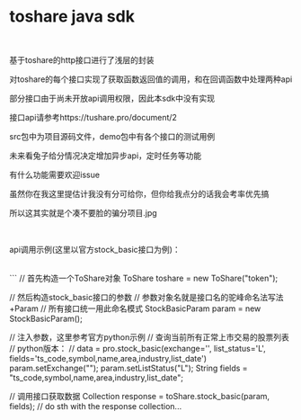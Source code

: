 <h1>toshare java sdk</h1>
<br />
<p>基于toshare的http接口进行了浅层的封装</p>
<p>对toshare的每个接口实现了获取函数返回值的调用，和在回调函数中处理两种api</p>
<p>部分接口由于尚未开放api调用权限，因此本sdk中没有实现</p>
<p>接口api请参考https://tushare.pro/document/2</p>
<p>src包中为项目源码文件，demo包中有各个接口的测试用例</p>
<p>未来看兔子给分情况决定增加异步api，定时任务等功能</p>
<p>有什么功能需要欢迎issue</p>
<p>虽然你在我这里提估计我没有分可给你，但你给我点分的话我会考率优先搞</p>
<p>所以这其实就是个凑不要脸的骗分项目.jpg</p>
<br />
<p>api调用示例(这里以官方stock_basic接口为例)：</p>
<br />
```
// 首先构造一个ToShare对象
ToShare toshare = new ToShare("token");

// 然后构造stock_basic接口的参数
// 参数对象名就是接口名的驼峰命名法写法+Param
// 所有接口统一用此命名模式
StockBasicParam param = new StockBasicParam();

// 注入参数，这里参考官方python示例
// 查询当前所有正常上市交易的股票列表
// python版本：
// data = pro.stock_basic(exchange='', list_status='L', fields='ts_code,symbol,name,area,industry,list_date')
param.setExchange("");
param.setListStatus("L");
String fields = "ts_code,symbol,name,area,industry,list_date";

// 调用接口获取数据
Collection<StockBasicResponse> response = toShare.stock_basic(param, fields);
// do sth with the response collection...
```

